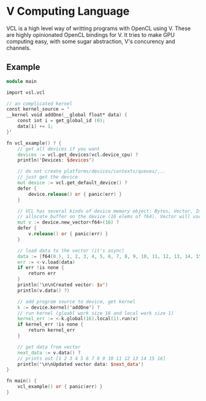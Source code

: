 # V Computing Language

VCL is a high level way of writting programs with OpenCL using V.
These are highly opinionated OpenCL bindings for V. It tries to make GPU computing easy, with some sugar abstraction, V's concurency and channels.

## Example

```v
module main

import vsl.vcl

// an complicated kernel
const kernel_source = '
__kernel void addOne(__global float* data) {
    const int i = get_global_id (0);
    data[i] += 1;
}'

fn vcl_example() ? {
	// get all devices if you want
	devices := vcl.get_devices(vcl.device_cpu) ?
	println('Devices: $devices')

	// do not create platforms/devices/contexts/queues/...
	// just get the device
	mut device := vcl.get_default_device() ?
	defer {
		device.release() or { panic(err) }
	}

	// VCL has several kinds of device memory object: Bytes, Vector, Image (Soon)
	// allocate buffer on the device (16 elems of f64). Vector will use generics in the future
	mut v := device.new_vector<f64>(16) ?
	defer {
		v.release() or { panic(err) }
	}

	// load data to the vector (it's async)
	data := [f64(0.), 1, 2, 3, 4, 5, 6, 7, 8, 9, 10, 11, 12, 13, 14, 15]
	err := <-v.load(data)
	if err !is none {
		return err
	}
	println('\n\nCreated vector: $v')
	println(v.data() ?)

	// add program source to device, get kernel
	k := device.kernel('addOne') ?
	// run kernel (gloabl work size 16 and local work size 1)
	kernel_err := <-k.global(16).local(1).run(v)
	if kernel_err !is none {
		return kernel_err
	}

	// get data from vector
	next_data := v.data() ?
	// prints out [1 2 3 4 5 6 7 8 9 10 11 12 13 14 15 16]
	println('\n\nUpdated vector data: $next_data')
}

fn main() {
	vcl_example() or { panic(err) }
}
```
